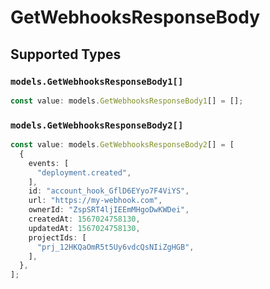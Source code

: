 # GetWebhooksResponseBody


## Supported Types

### `models.GetWebhooksResponseBody1[]`

```typescript
const value: models.GetWebhooksResponseBody1[] = [];
```

### `models.GetWebhooksResponseBody2[]`

```typescript
const value: models.GetWebhooksResponseBody2[] = [
  {
    events: [
      "deployment.created",
    ],
    id: "account_hook_GflD6EYyo7F4ViYS",
    url: "https://my-webhook.com",
    ownerId: "ZspSRT4ljIEEmMHgoDwKWDei",
    createdAt: 1567024758130,
    updatedAt: 1567024758130,
    projectIds: [
      "prj_12HKQaOmR5t5Uy6vdcQsNIiZgHGB",
    ],
  },
];
```

